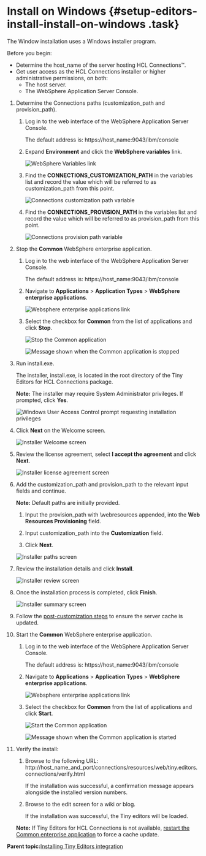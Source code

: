 # Install on Windows {#setup-editors-install-install-on-windows .task}

The Window installation uses a Windows installer program.

Before you begin:

-   Determine the host\_name of the server hosting HCL Connections™.
-   Get user access as the HCL Connections installer or higher administrative permissions, on both:
    -   The host server.
    -   The WebSphere Application Server Console.

1.  Determine the Connections paths \(customization\_path and provision\_path\).

    1.  Log in to the web interface of the WebSphere Application Server Console.

        The default address is: https://host\_name:9043/ibm/console

    2.  Expand **Environment** and click the **WebSphere variables** link.

        ![WebSphere Variables link](resource/was/environment_websphere_variables.png)

    3.  Find the **CONNECTIONS\_CUSTOMIZATION\_PATH** in the variables list and record the value which will be referred to as customization\_path from this point.

        ![Connections customization path variable](resource/was/environment_websphere_variables_customization_path.png)

    4.  Find the **CONNECTIONS\_PROVISION\_PATH** in the variables list and record the value which will be referred to as provision\_path from this point.

        ![Connections provision path variable](resource/was/environment_websphere_variables_provision_path.png)

2.  Stop the **Common** WebSphere enterprise application.

    1.  Log in to the web interface of the WebSphere Application Server Console.

        The default address is: https://host\_name:9043/ibm/console

    2.  Navigate to **Applications** \> **Application Types** \> **WebSphere enterprise applications**.

        ![Websphere enterprise applications link](resource/was/applications_applications.png)

    3.  Select the checkbox for **Common** from the list of applications and click **Stop**.

        ![Stop the Common application](resource/was/applications_common_stop.png)

        ![Message shown when the Common application is stopped](resource/was/applications_common_stopped.png "Dialog shown when Common application is stopped")

3.  Run install.exe.

    The installer, install.exe, is located in the root directory of the Tiny Editors for HCL Connections package.

    **Note:** The installer may require System Administrator privileges. If prompted, click **Yes**.

    ![Windows User Access Control prompt requesting installation privileges](resource/install/windows_install_01.png "Accept UAC prompt")

4.  Click **Next** on the Welcome screen.

    ![Installer Welcome screen](resource/install/windows_install_02.png)

5.  Review the license agreement, select **I accept the agreement** and click **Next**.

    ![Installer license agreement screen](resource/install/windows_install_03.png)

6.  Add the customization\_path and provision\_path to the relevant input fields and continue.

    **Note:** Default paths are initially provided.

    1.  Input the provision\_path with \\webresources appended, into the **Web Resources Provisioning** field.

    2.  Input customization\_path into the **Customization** field.

    3.  Click **Next**.

    ![Installer paths screen](resource/install/windows_install_04.png)

7.  Review the installation details and click **Install**.

    ![Installer review screen](resource/install/windows_install_05.png)

8.  Once the installation process is completed, click **Finish**.

    ![Installer summary screen](resource/install/windows_install_06.png)

9.  Follow the [post-customization steps](https://help.hcltechsw.com/connections/v6/admin/customize/t_admin_common_customize_postreq.html) to ensure the server cache is updated.

10. Start the **Common** WebSphere enterprise application.

    1.  Log in to the web interface of the WebSphere Application Server Console.

        The default address is: https://host\_name:9043/ibm/console

    2.  Navigate to **Applications** \> **Application Types** \> **WebSphere enterprise applications**.

        ![Websphere enterprise applications link](resource/was/applications_applications.png)

    3.  Select the checkbox for **Common** from the list of applications and click **Start**.

        ![Start the Common application](resource/was/applications_common_start.png)

        ![Message shown when the Common application is started](resource/was/applications_common_started.png "Dialog shown when Common application is started")

11. Verify the install:

    1.  Browse to the following URL: http://host\_name\_and\_port/connections/resources/web/tiny.editors.connections/verify.html

        If the installation was successful, a confirmation message appears alongside the installed version numbers.

    2.  Browse to the edit screen for a wiki or blog.

        If the installation was successful, the Tiny editors will be loaded.

    **Note:** If Tiny Editors for HCL Connections is not available, [restart the Common enterprise application](t_restart-common-app.md) to force a cache update.


**Parent topic:**[Installing Tiny Editors integration](t_01-setup_03-editors_02-install_00-summary.md)


